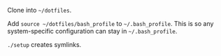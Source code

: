 Clone into `~/dotfiles`.

Add `source ~/dotfiles/bash_profile` to `~/.bash_profile`. This is so any
system-specific configuration can stay in `~/.bash_profile`.

`./setup` creates symlinks.
